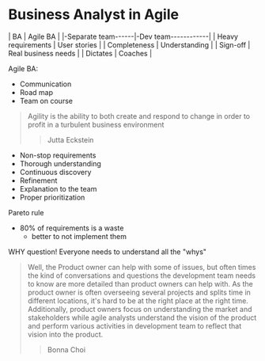 # Business Analyst in Agile

| BA                 | Agile BA            |
|-Separate team------|-Dev team------------|
| Heavy requirements | User stories        |
| Completeness       | Understanding       |
| Sign-off           | Real business needs |
| Dictates           | Coaches             |

Agile BA:
- Communication
- Road map
- Team on course

> Agility is the ability to both create and respond to change in order to profit
in a turbulent business environment
>> Jutta Eckstein

- Non-stop requirements
- Thorough understanding
- Continuous discovery
- Refinement
- Explanation to the team
- Proper prioritization

Pareto rule
- 80% of requirements is a waste
  - better to not implement them

WHY question! Everyone needs to understand all the "whys"

> Well, the Product owner can help with some of issues, but often times the
kind of conversations and questions the development team needs to know are more
detailed than product owners can help with. As the product owner is often
overseeing several projects and splits time in different locations, it's hard
to be at the right place at the right time. Additionally, product owners focus
on understanding the market and stakeholders while agile analysts understand the
vision of the product and perform various activities in development team to
reflect that vision into the product.
>> Bonna Choi
